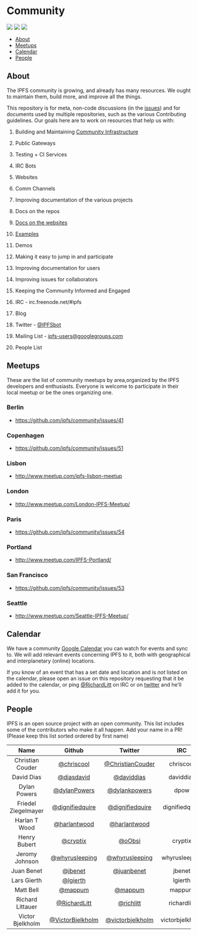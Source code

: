 # Community

[![](https://img.shields.io/badge/made%20by-Protocol%20Labs-blue.svg?style=flat-square)](http://ipn.io)
[![](https://img.shields.io/badge/project-IPFS-blue.svg?style=flat-square)](http://ipfs.io/)
[![](https://img.shields.io/badge/freenode-%23ipfs-blue.svg?style=flat-square)](http://webchat.freenode.net/?channels=%23ipfs)

- [About](#about)
- [Meetups](#meetups)
- [Calendar](#calendar)
- [People](#people)

## About

The IPFS community is growing, and already has many resources. We ought to maintain them, build more, and improve all the things.

This repository is for meta, non-code discussions (in the [issues](issues)) and for documents used by multiple repositories, such as the various Contributing guidelines. Our goals here are to work on resources that help us with:

1. Building and Maintaining
  [Community Infrastructure](https://github.com/ipfs/infrastructure)
  1. Public Gateways
  2. Testing + CI Services
  3. IRC Bots
  4. Websites
  5. Comm Channels

2. Improving documentation of the various projects
  1. Docs on the repos
  2. [Docs on the websites](http://ipfs.io/docs)
  3. [Examples](http://ipfs.io/docs/examples)
  4. Demos

3. Making it easy to jump in and participate
  1. Improving documentation for users
  2. Improving issues for collaborators

4. Keeping the Community Informed and Engaged
  1. IRC - irc.freenode.net/#ipfs
  2. Blog
  3. Twitter - [@IPFSbot](https://twitter.com/IPFSbot)
  4. Mailing List - [ipfs-users@googlegroups.com](https://groups.google.com/forum/#!forum/ipfs-users)
  5. People List

## Meetups

These are the list of community meetups by area,organized by the IPFS developers and enthusiasts. Everyone is welcome to participate in their local meetup or be the ones organizing one.

### Berlin
  - https://github.com/ipfs/community/issues/41

### Copenhagen
  - https://github.com/ipfs/community/issues/51

### Lisbon
  - http://www.meetup.com/ipfs-lisbon-meetup

### London
  - http://www.meetup.com/London-IPFS-Meetup/

### Paris
  - https://github.com/ipfs/community/issues/54

### Portland
  - http://www.meetup.com/IPFS-Portland/ 

### San Francisco
  - https://github.com/ipfs/community/issues/53

### Seattle
  - http://www.meetup.com/Seattle-IPFS-Meetup/

## Calendar

We have a community [Google Calendar](https://www.google.com/calendar/embed?src=ipfs.io_eal36ugu5e75s207gfjcu0ae84%40group.calendar.google.com&ctz=America/New_York) you can watch for events and sync to. We will add relevant events concerning IPFS to it, both with geographical and interplanetary (online) locations.

If you know of an event that has a set date and location and is _not_ listed on the calendar, please open an issue on this repository requesting that it be added to the calendar, or ping [@RichardLitt](https://github.com/RichardLitt) on IRC or on [twitter](https://twitter.com/richlitt) and he'll add it for you.

## People

IPFS is an open source project with an open community. This list includes
some of the contributors who make it all happen. Add your name in a PR!
(Please keep this list sorted ordered by first name)

Name | Github | Twitter | IRC
:--: | :----: | :-: | :-----:
Christian Couder | [@chriscool](//github.com/chriscool) | [@ChristianCouder](https://twitter.com/ChristianCouder) | chriscool
David Dias | [@diasdavid](//github.com/diasdavid) | [@daviddias](//twitter.com/daviddias) | daviddias
Dylan Powers | [@dylanPowers](https://github.com/dylanPowers) | [@dylankpowers](https://twitter.com/dylankpowers) | dpow
Friedel Ziegelmayer | [@dignifiedquire](//github.com/Dignifiedquire) | [@dignifiedquire](//twitter.com/dignifiedquire) | dignifiedquire
Harlan T Wood | [@harlantwood](//github.com/harlantwood) | [@harlantwood](//twitter.com/harlantwood) | 
Henry Bubert | [@cryptix](//github.com/cryptix) | [@oObsi](//twitter.com/oObsi) | cryptix
Jeromy Johnson | [@whyrusleeping](//github.com/whyrusleeping) | [@whyrusleeping](//twitter.com/whyrusleeping) | whyrusleeping
Juan Benet | [@jbenet](//github.com/jbenet) | [@juanbenet](//twitter.com/juanbenet) | jbenet
Lars Gierth | [@lgierth](//github.com/lgierth) |  | lgierth
Matt Bell | [@mappum](//github.com/mappum) | [@mappum](//twitter.com/mappum) | mappum
Richard Littauer | [@RichardLitt](//github.com/RichardLitt) | [@richlitt](//twitter.com/richlitt) | richardlitt
Victor Bjelkholm | [@VictorBjelkholm](//github.com/VictorBjelkholm) | [@victorbjelkholm](//twitter.com/victorbjelkholm) | victorbjelkholm

